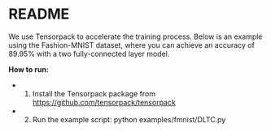 # README #
We use Tensorpack to accelerate the training process. Below is an example using the Fashion-MNIST dataset, where you can achieve an accuracy of 89.95% with a two fully-connected layer model.

**How to run:**
- 1. Install the Tensorpack package from https://github.com/tensorpack/tensorpack
- 2. Run the example script:  python examples/fmnist/DLTC.py



